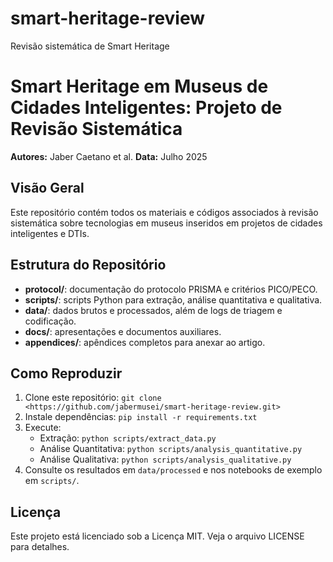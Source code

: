 # smart-heritage-review
Revisão sistemática de Smart Heritage 
# Smart Heritage em Museus de Cidades Inteligentes: Projeto de Revisão Sistemática

**Autores:** Jaber Caetano et al.
**Data:** Julho 2025

## Visão Geral
Este repositório contém todos os materiais e códigos associados à revisão sistemática sobre tecnologias em museus inseridos em projetos de cidades inteligentes e DTIs.

## Estrutura do Repositório
- **protocol/**: documentação do protocolo PRISMA e critérios PICO/PECO.
- **scripts/**: scripts Python para extração, análise quantitativa e qualitativa.
- **data/**: dados brutos e processados, além de logs de triagem e codificação.
- **docs/**: apresentações e documentos auxiliares.
- **appendices/**: apêndices completos para anexar ao artigo.

## Como Reproduzir
1. Clone este repositório: `git clone <https://github.com/jabermusei/smart-heritage-review.git>`
2. Instale dependências: `pip install -r requirements.txt`
3. Execute: 
   - Extração: `python scripts/extract_data.py`
   - Análise Quantitativa: `python scripts/analysis_quantitative.py`
   - Análise Qualitativa: `python scripts/analysis_qualitative.py`
4. Consulte os resultados em `data/processed` e nos notebooks de exemplo em `scripts/`.

## Licença
Este projeto está licenciado sob a Licença MIT. Veja o arquivo LICENSE para detalhes.